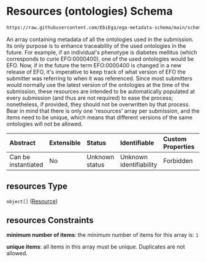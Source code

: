 # Resources (ontologies) Schema

```txt
https://raw.githubusercontent.com/EbiEga/ega-metadata-schema/main/schemas/EGA.submission.json#/properties/resources
```

An array containing metadata of all the ontologies used in the submission. Its only purpose is to enhance traceability of the used ontologies in the future. For example, if an individual's phenotype is diabetes mellitus (which corresponds to curie EFO:0000400), one of the used ontologies would be EFO. Now, if in the future the term EFO:0000400 is changed in a new release of EFO, it's imperative to keep track of what version of EFO the submitter was referring to when it was referenced. Since most submitters would normally use the latest version of the ontologies at the time of the submission, these resources are intended to be automatically populated at every submission (and thus are not required) to ease the process; nonetheless, if provided, they should not be overwritten by that process. Bear in mind that there is only one 'resources' array per submission, and the items need to be unique, which means that different versions of the same ontologies will not be allowed.

| Abstract            | Extensible | Status         | Identifiable            | Custom Properties | Additional Properties | Access Restrictions | Defined In                                                                           |
| :------------------ | :--------- | :------------- | :---------------------- | :---------------- | :-------------------- | :------------------ | :----------------------------------------------------------------------------------- |
| Can be instantiated | No         | Unknown status | Unknown identifiability | Forbidden         | Forbidden             | none                | [EGA.submission.json\*](../../../schemas/EGA.submission.json "open original schema") |

## resources Type

`object[]` ([Resource](ega-12-properties-resources-ontologies-resource.md))

## resources Constraints

**minimum number of items**: the minimum number of items for this array is: `1`

**unique items**: all items in this array must be unique. Duplicates are not allowed.
